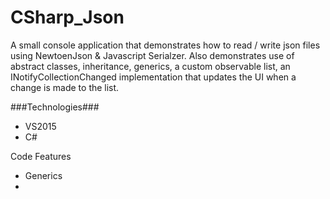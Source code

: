 # CSharp_Json
A small console application that demonstrates how to read / write json files using NewtoenJson &amp; Javascript Serialzer. Also demonstrates use of abstract classes, inheritance, generics, a custom observable list, an INotifyCollectionChanged implementation that updates the UI when a change is made to the list.

###Technologies###
* VS2015
* C#

Code Features
* Generics
* 
